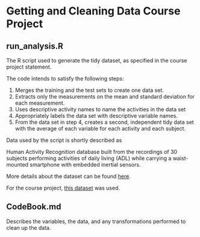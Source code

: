 # Getting and Cleaning Data Course Project

## run_analysis.R

The R script used to generate the tidy dataset, as specified in the course
project statement.

The code intends to satisfy the following steps:

1. Merges the training and the test sets to create one data set.
2. Extracts only the measurements on the mean and standard deviation for 
   each measurement. 
3. Uses descriptive activity names to name the activities in the data set
4. Appropriately labels the data set with descriptive variable names. 
5. From the data set in step 4, creates a second, independent tidy data set 
   with the average of each variable for each activity and each subject.

Data used by the script is shortly described as 

  Human Activity Recognition database built from the recordings of 30 subjects 
  performing activities of daily living (ADL) while carrying a waist-mounted 
  smartphone with embedded inertial sensors.

More details about the dataset can be found [here](http://archive.ics.uci.edu/ml/datasets/Human+Activity+Recognition+Using+Smartphones).

For the course project, [this dataset](https://d396qusza40orc.cloudfront.net/getdata%2Fprojectfiles%2FUCI%20HAR%20Dataset.zip) was used.

## CodeBook.md

Describes the variables, the data, and any transformations performed to clean 
up the data.